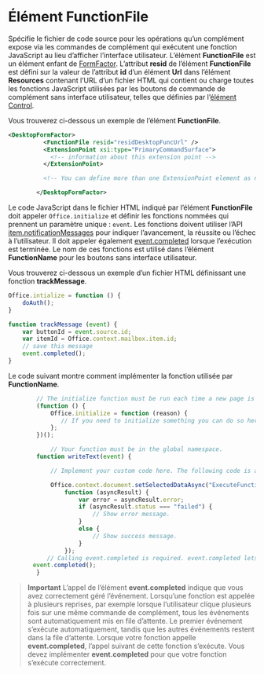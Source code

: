 # Élément FunctionFile

Spécifie le fichier de code source pour les opérations qu’un complément expose via les commandes de complément qui exécutent une fonction JavaScript au lieu d’afficher l’interface utilisateur. L’élément **FunctionFile** est un élément enfant de [FormFactor](./formfactor). L’attribut **resid** de l’élément **FunctionFile** est défini sur la valeur de l’attribut **id** d’un élément **Url** dans l’élément **Resources** contenant l’URL d’un fichier HTML qui contient ou charge toutes les fonctions JavaScript utilisées par les boutons de commande de complément sans interface utilisateur, telles que définies par l’[élément Control](control.md).

Vous trouverez ci-dessous un exemple de l’élément **FunctionFile**.


```XML
<DesktopFormFactor>
          <FunctionFile resid="residDesktopFuncUrl" />
          <ExtensionPoint xsi:type="PrimaryCommandSurface">
            <!-- information about this extension point -->
          </ExtensionPoint>

          <!-- You can define more than one ExtensionPoint element as needed -->

        </DesktopFormFactor>
```

Le code JavaScript dans le fichier HTML indiqué par l’élément **FunctionFile** doit appeler `Office.initialize` et définir les fonctions nommées qui prennent un paramètre unique : `event`. Les fonctions doivent utiliser l’API [item.notificationMessages](../../../reference/outlook/Office.context.mailbox.item.md) pour indiquer l’avancement, la réussite ou l’échec à l’utilisateur. Il doit appeler également [event.completed](../../../reference/shared/event.completed.md) lorsque l’exécution est terminée. Le nom de ces fonctions est utilisé dans l’élément **FunctionName** pour les boutons sans interface utilisateur.

Vous trouverez ci-dessous un exemple d’un fichier HTML définissant une fonction **trackMessage**.

```js
Office.intialize = function () {
    doAuth();
}

function trackMessage (event) {
    var buttonId = event.source.id;    
    var itemId = Office.context.mailbox.item.id;
    // save this message
    event.completed();
}
```

Le code suivant montre comment implémenter la fonction utilisée par **FunctionName**.




```js
        // The initialize function must be run each time a new page is loaded.
        (function () {
            Office.initialize = function (reason) {
               // If you need to initialize something you can do so here.
            };
        })();

            // Your function must be in the global namespace.
        function writeText(event) {

            // Implement your custom code here. The following code is a simple example.

            Office.context.document.setSelectedDataAsync("ExecuteFunction works. Button ID=" + event.source.id,
                function (asyncResult) {
                    var error = asyncResult.error;
                    if (asyncResult.status === "failed") {
                        // Show error message.
                    }
                    else {
                        // Show success message.
                    }
                });
           // Calling event.completed is required. event.completed lets the platform know that processing has completed.
       event.completed();
        }
```


 >**Important**  L’appel de l’élément **event.completed** indique que vous avez correctement géré l’événement. Lorsqu’une fonction est appelée à plusieurs reprises, par exemple lorsque l’utilisateur clique plusieurs fois sur une même commande de complément, tous les événements sont automatiquement mis en file d’attente. Le premier événement s’exécute automatiquement, tandis que les autres événements restent dans la file d’attente. Lorsque votre fonction appelle **event.completed**, l’appel suivant de cette fonction s’exécute. Vous devez implémenter **event.completed** pour que votre fonction s’exécute correctement.
